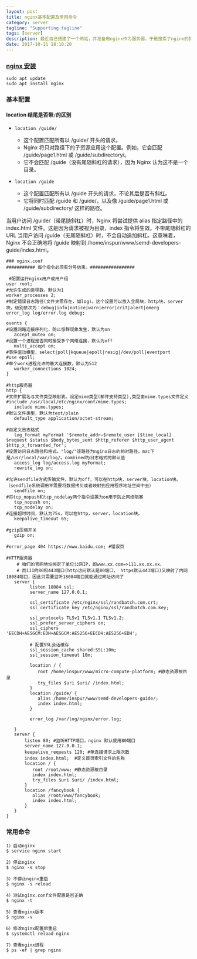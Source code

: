 ```yaml
---
layout: post
title: nginx基本配置及常用命令
category: server
tagline: "Supporting tagline"
tags: [server]
description: 最近自己搭建了一个网站，并准备用nginx作为服务器，于是搜索了nginx的配置。nginx可配置项很多，由于该网站只是个人使用，只是简单进行了配置，在这里作一个记录。
date: 2017-10-11 18:10:20
---
```


### [nginx 安装](https://www.digitalocean.com/community/tutorials/how-to-install-nginx-on-ubuntu-20-04)

```code
sudo apt update
sudo apt install nginx
```

### **基本配置**

#### location 结尾是否带`/`的区别

- `location /guide/`

  - 这个配置匹配所有以 /guide/ 开头的请求。
  - Nginx 将只对路径下的子资源应用这个配置。例如，它会匹配 /guide/page1.html 或 /guide/subdirectory/。
  - 它不会匹配 /guide（没有尾随斜杠的请求），因为 Nginx 认为这不是一个目录。

- `location /guide`

  - 这个配置匹配所有以 /guide 开头的请求，不论其后是否有斜杠。
  - 它将同时匹配 /guide 和 /guide/，以及像 /guide/page1.html 或 /guide/subdirectory/ 这样的路径。

当用户访问 /guide/（带尾随斜杠）时，Nginx 将尝试提供 alias 指定路径中的 index.html 文件。这是因为请求被视为目录，index 指令将生效。不带尾随斜杠的 URL 当用户访问 /guide（无尾随斜杠）时，不会自动追加斜杠。这意味着，Nginx 不会正确地将 /guide 映射到 /home/inspur/www/semd-developers-guide/index.html。

```code
### nginx.conf
########### 每个指令必须有分号结束。#################

 #配置运行nginx用户或用户组
user root;
#允许生成的进程数，默认为1
worker_processes 2;
#制定错误日志路径(文件夹需存在，如log)。这个设置可以放入全局块，http块，server块，级别依次为：debug|info|notice|warn|error|crit|alert|emerg
error_log log/error.log debug;

events {
#设置网路连接序列化，防止惊群现象发生，默认为on
   accept_mutex on;
#设置一个进程是否同时接受多个网络连接，默认为off
   multi_accept on;
#事件驱动模型，select|poll|kqueue|epoll|resig|/dev/poll|eventport
#use epoll;
#单个work进程允许的最大连接数，默认为512
   worker_connections 1024;
}

#http服务器
http {
#文件扩展名与文件类型映射表。设定mime类型(邮件支持类型),类型由mime.types文件定义
#include /usr/local/etc/nginx/conf/mime.types;
   include mime.types;
#默认文件类型，默认为text/plain
   default_type application/octet-stream;

#自定义日志格式
   log_format myFormat '$remote_addr–$remote_user [$time_local] $request $status $body_bytes_sent $http_referer $http_user_agent $http_x_forwarded_for';
#设置访问日志路径和格式。"log/"该路径为nginx日志的相对路径，mac下是/usr/local/var/log/。combined为日志格式的默认值
   access_log log/access.log myFormat;
   rewrite_log on;

#允许sendfile方式传输文件，默认为off，可以在http块，server块，location块。（sendfile系统调用不需要将数据拷贝或者映射到应用程序地址空间中去）
   sendfile on;
#将tcp_nopush和tcp_nodelay两个指令设置为on用于防止网络阻塞
   tcp_nopush on;
   tcp_nodelay on;
#连接超时时间，默认为75s，可以在http，server，location块。
   keepalive_timeout 65;

#gzip压缩开关
   gzip on;

#error_page 404 https://www.baidu.com; #错误页

#HTTP服务器
    # 咱们的官网地址绑定了单位公网IP，即www.xx.com=>111.xx.xx.xx，
    # 而111的80和443端口(http访问默认是80端口， https默认443端口)又映射了内网18084端口，因此只需要监听18084端口就能通过网址访问了
   server {
         listen 18084 ssl;
         server_name 127.0.0.1;

         ssl_certificate /etc/nginx/ssl/randbatch.com.crt;
         ssl_certificate_key /etc/nginx/ssl/randbatch.com.key;

         ssl_protocols TLSv1 TLSv1.1 TLSv1.2;
         ssl_prefer_server_ciphers on;
         ssl_ciphers 'EECDH+AESGCM:EDH+AESGCM:AES256+EECDH:AES256+EDH';

         # 配置SSL会话缓存
         ssl_session_cache shared:SSL:10m;
         ssl_session_timeout 10m;

         location / {
            root /home/inspur/www/micro-compute-platform; #静态资源根目录
            try_files $uri $uri/ /index.html;
         }
         location /guide/ {
            alias /home/inspur/www/semd-developers-guide/;
            index index.html;
         }

         error_log /var/log/nginx/error.log;

   }
   server {
       listen 80; #监听HTTP端口，nginx 默认使用80端口
       server_name 127.0.0.1;
       keepalive_requests 120; #单连接请求上限次数
       index index.html;  #定义首页索引文件的名称
       location / {
          root /root/www; #静态资源根目录
          index index.html;
          try_files $uri $uri/ /index.html;
       }
       location /fancybook {
          alias /root/www/fancybook;
          index index.html;
       }
   }
}
```

### **常用命令**

```
1）启动nginx
$ service nginx start

2）停止nginx
$ nginx -s stop

3）不停止nginx重启
$ nginx -s reload

4）测试nginx.conf文件配置是否正确
$ nginx -t

5）查看nginx版本
$ nginx -v

6）修改nginx配置后重启
$ systemctl reload nginx

7）查看nginx进程
$ ps -ef | grep nginx

```
